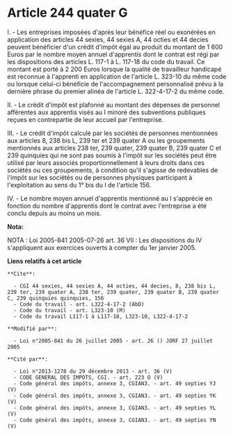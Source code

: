 # Article 244 quater G

I. - Les entreprises imposées d'après leur bénéfice réel ou exonérées en application des articles 44 sexies, 44 sexies A, 44
octies et 44 decies peuvent bénéficier d'un crédit d'impôt égal au produit du montant de 1 600 Euros par le nombre moyen
annuel d'apprentis dont le contrat est régi par les dispositions des articles L. 117-1 à L. 117-18 du code du travail. Ce
montant est porté à 2 200 Euros lorsque la qualité de travailleur handicapé est reconnue à l'apprenti en application de
l'article L. 323-10 du même code ou lorsque celui-ci bénéficie de l'accompagnement personnalisé prévu à la dernière phrase du
premier alinéa de l'article L. 322-4-17-2 du même code.

II. - Le crédit d'impôt est plafonné au montant des dépenses de personnel afférentes aux apprentis visés au I minoré des
subventions publiques reçues en contrepartie de leur accueil par l'entreprise.

III. - Le crédit d'impôt calculé par les sociétés de personnes mentionnées aux articles 8, 238 bis L, 239 ter et 239 quater A
ou les groupements mentionnés aux articles 238 ter, 239 quater, 239 quater B, 239 quater C et 239 quinquies qui ne sont pas
soumis à l'impôt sur les sociétés peut être utilisé par leurs associés proportionnellement à leurs droits dans ces sociétés
ou ces groupements, à condition qu'il s'agisse de redevables de l'impôt sur les sociétés ou de personnes physiques
participant à l'exploitation au sens du 1° bis du I de l'article 156.

IV. - Le nombre moyen annuel d'apprentis mentionné au I s'apprécie en fonction du nombre d'apprentis dont le contrat avec
l'entreprise a été conclu depuis au moins un mois.

**Nota:**

NOTA : Loi 2005-841 2005-07-26 art. 36 VII : Les dispositions du IV s'appliquent aux exercices ouverts à compter du 1er
janvier 2005.

**Liens relatifs à cet article**

	**Cite**:

	  - CGI 44 sexies, 44 sexies A, 44 octies, 44 decies, 8, 238 bis L, 239 ter, 239 quater A, 238 ter, 239 quater, 239 quater B, 239 quater C, 239 quinquies quinquies, 156
	  - Code du travail - art. L322-4-17-2 (AbD)
	  - Code du travail - art. L323-10 (M)
	  - Code du travail L117-1 à L117-18, L323-10, L322-4-17-2

	**Modifié par**:

	  - Loi n°2005-841 du 26 juillet 2005 - art. 26 () JORF 27 juillet 2005

	**Cité par**:

	  - Loi n°2013-1278 du 29 décembre 2013 - art. 36 (V)
	  - CODE GENERAL DES IMPOTS, CGI. - art. 223 O (V)
	  - Code général des impôts, annexe 3, CGIAN3. - art. 49 septies YJ (V)
	  - Code général des impôts, annexe 3, CGIAN3. - art. 49 septies YK (V)
	  - Code général des impôts, annexe 3, CGIAN3. - art. 49 septies YL (V)
	  - Code général des impôts, annexe 3, CGIAN3. - art. 49 septies YN (V)
